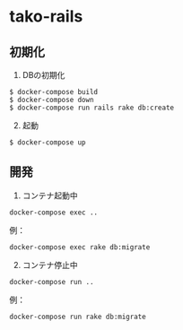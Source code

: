 # tako-rails

## 初期化

1. DBの初期化
```
$ docker-compose build
$ docker-compose down
$ docker-compose run rails rake db:create
```

2. 起動
```
$ docker-compose up
```

## 開発

1. コンテナ起動中
```
docker-compose exec ..
```
例：
```
docker-compose exec rake db:migrate
```

2. コンテナ停止中
```
docker-compose run ..
```
例：
```
docker-compose run rake db:migrate
```
